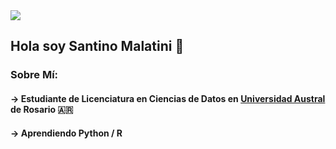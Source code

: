 <img src="https://i.imgur.com/3hyzn0c.png"/>

## Hola soy Santino Malatini 👋

### Sobre Mí:

#### → Estudiante de Licenciatura en Ciencias de Datos en <a href="https://www.austral.edu.ar" target="_blank">Universidad Austral</a> de Rosario 🇦🇷

#### → Aprendiendo Python / R

